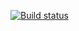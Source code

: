 [![Build status](https://ci.appveyor.com/api/projects/status/4weylbrc3djy1ypk/branch/main?svg=true)](https://ci.appveyor.com/project/Leokhse/postmanecho/branch/main)

